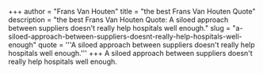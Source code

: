 +++
author = "Frans Van Houten"
title = "the best Frans Van Houten Quote"
description = "the best Frans Van Houten Quote: A siloed approach between suppliers doesn't really help hospitals well enough."
slug = "a-siloed-approach-between-suppliers-doesnt-really-help-hospitals-well-enough"
quote = '''A siloed approach between suppliers doesn't really help hospitals well enough.'''
+++
A siloed approach between suppliers doesn't really help hospitals well enough.
